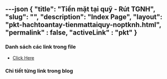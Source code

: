---json
{
    "title": "Tiền mặt tại quỹ - Rút TGNH",
    "slug": "",
    "description": "Index Page",
    "layout": "pkt-hachtoantay-tienmattaiquy-noptknh.html",
    "permalink" : false,
    "activeLink" : "pkt"
}
---


### Danh sách các link trong file
- [Click Here](./blog-list.html)

### Chi tiết từng link trong blog